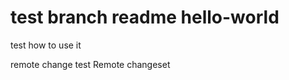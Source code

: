 test branch readme
hello-world
===========

test how to use it

remote change test
Remote changeset

